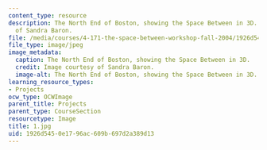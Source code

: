 ```yaml
---
content_type: resource
description: The North End of Boston, showing the Space Between in 3D. Image courtesy
  of Sandra Baron.
file: /media/courses/4-171-the-space-between-workshop-fall-2004/1926d5450e1796ac609b697d2a389d13_1.jpg
file_type: image/jpeg
image_metadata:
  caption: The North End of Boston, showing the Space Between in 3D.
  credit: Image courtesy of Sandra Baron.
  image-alt: The North End of Boston, showing the Space Between in 3D.
learning_resource_types:
- Projects
ocw_type: OCWImage
parent_title: Projects
parent_type: CourseSection
resourcetype: Image
title: 1.jpg
uid: 1926d545-0e17-96ac-609b-697d2a389d13
---
```

